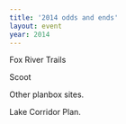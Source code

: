 ```yaml
---
title: '2014 odds and ends'
layout: event
year: 2014
---
```


Fox River Trails

Scoot 

Other planbox sites.

Lake Corridor Plan.